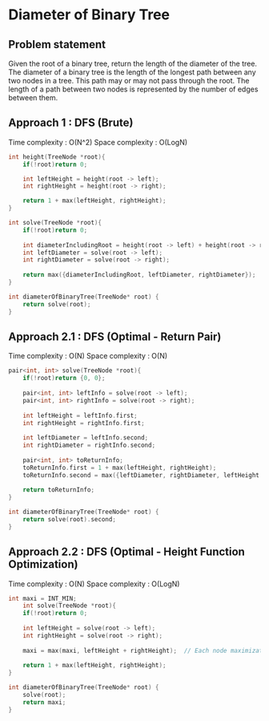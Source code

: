 # Diameter of Binary Tree

## Problem statement

Given the root of a binary tree, return the length of the diameter of the tree. The diameter of a binary tree is the length of the longest path between any two nodes in a tree. This path may or may not pass through the root. The length of a path between two nodes is represented by the number of edges between them.

## Approach 1 : DFS (Brute)

Time complexity : O(N^2)
Space complexity : O(LogN)

```cpp
int height(TreeNode *root){
    if(!root)return 0;

    int leftHeight = height(root -> left);
    int rightHeight = height(root -> right);

    return 1 + max(leftHeight, rightHeight);
}

int solve(TreeNode *root){
    if(!root)return 0;
    
    int diameterIncludingRoot = height(root -> left) + height(root -> right);
    int leftDiameter = solve(root -> left);
    int rightDiameter = solve(root -> right);
    
    return max({diameterIncludingRoot, leftDiameter, rightDiameter});
}

int diameterOfBinaryTree(TreeNode* root) {
    return solve(root);
}
```

## Approach 2.1 : DFS (Optimal - Return Pair)

Time complexity : O(N)
Space complexity : O(N)

```cpp
pair<int, int> solve(TreeNode *root){
    if(!root)return {0, 0};
    
    pair<int, int> leftInfo = solve(root -> left);
    pair<int, int> rightInfo = solve(root -> right);
    
    int leftHeight = leftInfo.first;
    int rightHeight = rightInfo.first;
    
    int leftDiameter = leftInfo.second;
    int rightDiameter = rightInfo.second;
    
    pair<int, int> toReturnInfo;
    toReturnInfo.first = 1 + max(leftHeight, rightHeight);
    toReturnInfo.second = max({leftDiameter, rightDiameter, leftHeight + rightHeight});
    
    return toReturnInfo;
}

int diameterOfBinaryTree(TreeNode* root) {
    return solve(root).second;
}
```

## Approach 2.2 : DFS (Optimal - Height Function Optimization)

Time complexity : O(N)
Space complexity : O(LogN)

```cpp
int maxi = INT_MIN;
    int solve(TreeNode *root){
    if(!root)return 0;
    
    int leftHeight = solve(root -> left);
    int rightHeight = solve(root -> right);
    
    maxi = max(maxi, leftHeight + rightHeight);  // Each node maximization
    
    return 1 + max(leftHeight, rightHeight);
}

int diameterOfBinaryTree(TreeNode* root) {
    solve(root);
    return maxi;
}
```
 
